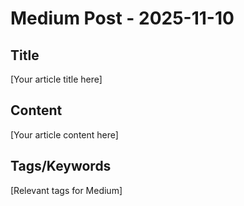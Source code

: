 # Medium Post - 2025-11-10

## Title
[Your article title here]

## Content
[Your article content here]

## Tags/Keywords
[Relevant tags for Medium]
